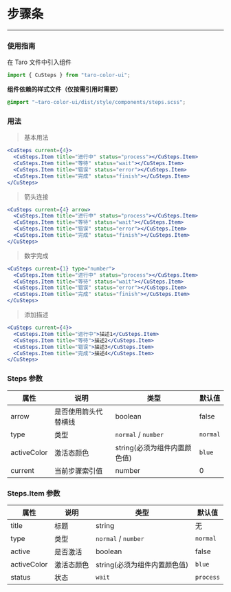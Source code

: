 # 步骤条

---

### 使用指南

在 Taro 文件中引入组件

```js
import { CuSteps } from "taro-color-ui";
```

**组件依赖的样式文件（仅按需引用时需要）**

```scss
@import "~taro-color-ui/dist/style/components/steps.scss";
```

### 用法

> 基本用法

```jsx
<CuSteps current={4}>
  <CuSteps.Item title="进行中" status="process"></CuSteps.Item>
  <CuSteps.Item title="等待" status="wait"></CuSteps.Item>
  <CuSteps.Item title="错误" status="error"></CuSteps.Item>
  <CuSteps.Item title="完成" status="finish"></CuSteps.Item>
</CuSteps>
```

> 箭头连接

```jsx
<CuSteps current={4} arrow>
  <CuSteps.Item title="进行中" status="process"></CuSteps.Item>
  <CuSteps.Item title="等待" status="wait"></CuSteps.Item>
  <CuSteps.Item title="错误" status="error"></CuSteps.Item>
  <CuSteps.Item title="完成" status="finish"></CuSteps.Item>
</CuSteps>
```

> 数字完成

```jsx
<CuSteps current={1} type="number">
  <CuSteps.Item title="进行中" status="process"></CuSteps.Item>
  <CuSteps.Item title="等待" status="wait"></CuSteps.Item>
  <CuSteps.Item title="错误" status="error"></CuSteps.Item>
  <CuSteps.Item title="完成" status="finish"></CuSteps.Item>
</CuSteps>
```

> 添加描述

```jsx
<CuSteps current={4}>
  <CuSteps.Item title="进行中">描述1</CuSteps.Item>
  <CuSteps.Item title="等待">描述2</CuSteps.Item>
  <CuSteps.Item title="错误">描述3</CuSteps.Item>
  <CuSteps.Item title="完成">描述4</CuSteps.Item>
</CuSteps>
```

### Steps 参数

| 属性        | 说明                 | 类型                         | 默认值   |
| ----------- | -------------------- | ---------------------------- | -------- |
| arrow       | 是否使用箭头代替横线 | boolean                      | false    |
| type        | 类型                 | `normal` / `number`          | `normal` |
| activeColor | 激活态颜色           | string(必须为组件内置颜色值) | `blue`   |
| current     | 当前步骤索引值       | number                       | 0        |

### Steps.Item 参数

| 属性        | 说明       | 类型                         | 默认值    |
| ----------- | ---------- | ---------------------------- | --------- |
| title       | 标题       | string                       | 无        |
| type        | 类型       | `normal` / `number`          | `normal`  |
| active      | 是否激活   | boolean                      | false     |
| activeColor | 激活态颜色 | string(必须为组件内置颜色值) | `blue`    |
| status      | 状态       | `wait`                       | `process` | `finish` | `error` | `wait` |
